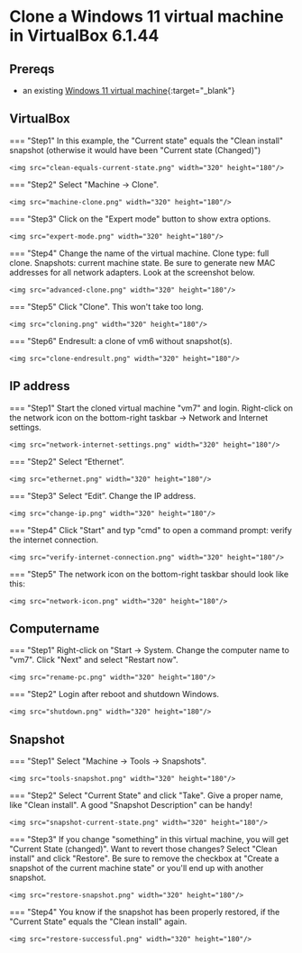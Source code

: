 # Clone a Windows 11 virtual machine in VirtualBox 6.1.44

## Prereqs
- an existing [Windows 11 virtual machine](../../tutorials/windows11-virtualbox/index.md){:target="_blank"}

## VirtualBox
=== "Step1"
    In this example, the "Current state" equals the "Clean install" snapshot (otherwise it would have been "Current state (Changed)")

    <img src="clean-equals-current-state.png" width="320" height="180"/>

=== "Step2"
    Select "Machine -> Clone".

    <img src="machine-clone.png" width="320" height="180"/>

=== "Step3"
    Click on the "Expert mode" button to show extra options.

    <img src="expert-mode.png" width="320" height="180"/>

=== "Step4"
    Change the name of the virtual machine. Clone type: full clone. Snapshots: current machine state. Be sure to generate new MAC addresses for all network adapters. Look at the screenshot below.

    <img src="advanced-clone.png" width="320" height="180"/>

=== "Step5"
    Click "Clone". This won't take too long.

    <img src="cloning.png" width="320" height="180"/>

=== "Step6"
    Endresult: a clone of vm6 without snapshot(s).

    <img src="clone-endresult.png" width="320" height="180"/>

## IP address
=== "Step1"
    Start the cloned virtual machine "vm7" and login. Right-click on the network icon on the bottom-right taskbar -> Network and Internet settings.

    <img src="network-internet-settings.png" width="320" height="180"/>

=== "Step2"
    Select “Ethernet”.

    <img src="ethernet.png" width="320" height="180"/>

=== "Step3"
    Select “Edit”. Change the IP address.

    <img src="change-ip.png" width="320" height="180"/>

=== "Step4"
    Click "Start" and typ "cmd" to open a command prompt: verify the internet connection.

    <img src="verify-internet-connection.png" width="320" height="180"/>

=== "Step5"
    The network icon on the bottom-right taskbar should look like this:

    <img src="network-icon.png" width="320" height="180"/>

## Computername
=== "Step1"
    Right-click on "Start -> System. Change the computer name to "vm7". Click "Next" and select "Restart now".

    <img src="rename-pc.png" width="320" height="180"/>

=== "Step2"
    Login after reboot and shutdown Windows.

    <img src="shutdown.png" width="320" height="180"/>

## Snapshot
=== "Step1"
    Select "Machine -> Tools -> Snapshots".

    <img src="tools-snapshot.png" width="320" height="180"/>

=== "Step2"
    Select "Current State" and click "Take". Give a proper name, like "Clean install". A good "Snapshot Description" can be handy!

    <img src="snapshot-current-state.png" width="320" height="180"/>

=== "Step3"
    If you change "something" in this virtual machine, you will get "Current State (changed)". Want to revert those changes? Select "Clean install" and click "Restore". Be sure to remove the checkbox at "Create a snapshot of the current machine state" or you'll end up with another snapshot.

    <img src="restore-snapshot.png" width="320" height="180"/>

=== "Step4"
    You know if the snapshot has been properly restored, if the "Current State" equals the "Clean install" again.

    <img src="restore-successful.png" width="320" height="180"/>
